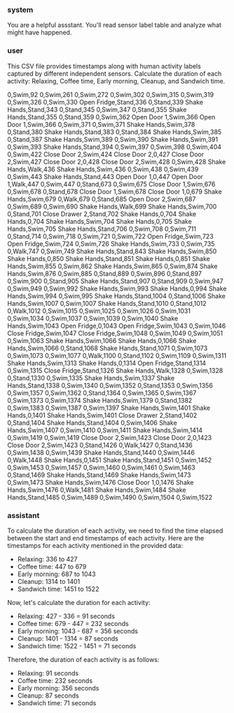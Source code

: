 ### system
You are a helpful assstant. You'll read sensor label table and analyze what might have happened.
### user

This CSV file provides timestamps along with human activity labels captured by different independent sensors.
Calculate the duration of each activity: Relaxing, Coffee time, Early morning, Cleanup, and Sandwich time.
    
0,Swim,92
0,Swim,261
0,Swim,272
0,Swim,302
0,Swim,315
0,Swim,319
0,Swim,326
0,Swim,330
Open Fridge,Stand,336
0,Stand,339
Shake Hands,Stand,343
0,Stand,345
0,Swim,347
0,Stand,355
Shake Hands,Stand,355
0,Stand,359
0,Swim,362
Open Door 1,Swim,366
Open Door 1,Swim,366
0,Swim,371
0,Swim,371
Shake Hands,Swim,378
0,Stand,380
Shake Hands,Stand,383
0,Stand,384
Shake Hands,Swim,385
0,Stand,387
Shake Hands,Swim,389
0,Swim,390
Shake Hands,Swim,391
0,Swim,393
Shake Hands,Stand,394
0,Swim,397
0,Swim,398
0,Swim,404
0,Swim,422
Close Door 2,Swim,424
Close Door 2,0,427
Close Door 2,Swim,427
Close Door 2,0,428
Close Door 2,Swim,428
0,Swim,428
Shake Hands,Walk,436
Shake Hands,Swim,436
0,Swim,438
0,Swim,439
0,Swim,443
Shake Hands,Stand,443
Open Door 1,0,447
Open Door 1,Walk,447
0,Swim,447
0,Stand,673
0,Swim,675
Close Door 1,Swim,676
0,Swim,678
0,Stand,678
Close Door 1,Swim,678
Close Door 1,0,679
Shake Hands,Swim,679
0,Walk,679
0,Stand,685
Open Door 2,Swim,687
0,Swim,689
0,Swim,690
Shake Hands,Walk,699
Shake Hands,Swim,700
0,Stand,701
Close Drawer 2,Stand,702
Shake Hands,0,704
Shake Hands,0,704
Shake Hands,Swim,704
Shake Hands,0,705
Shake Hands,Swim,705
Shake Hands,Stand,706
0,Swim,708
0,Swim,711
0,Stand,714
0,Swim,718
0,Swim,721
0,Swim,722
Open Fridge,Swim,723
Open Fridge,Swim,724
0,Swim,726
Shake Hands,Swim,733
0,Swim,735
0,Walk,747
0,Swim,749
Shake Hands,Stand,843
Shake Hands,Swim,850
Shake Hands,0,850
Shake Hands,Stand,851
Shake Hands,0,851
Shake Hands,Swim,855
0,Swim,862
Shake Hands,Swim,865
0,Swim,874
Shake Hands,Swim,876
0,Swim,885
0,Stand,889
0,Swim,896
0,Stand,897
0,Swim,900
0,Stand,905
Shake Hands,Stand,907
0,Stand,909
0,Swim,947
0,Swim,949
0,Swim,992
Shake Hands,Swim,993
Shake Hands,0,994
Shake Hands,Swim,994
0,Swim,995
Shake Hands,Stand,1004
0,Stand,1006
Shake Hands,Swim,1007
0,Swim,1007
Shake Hands,Stand,1010
0,Stand,1012
0,Walk,1012
0,Swim,1015
0,Swim,1025
0,Swim,1026
0,Swim,1031
0,Swim,1034
0,Swim,1037
0,Swim,1039
0,Swim,1040
Shake Hands,Swim,1043
Open Fridge,0,1043
Open Fridge,Swim,1043
0,Swim,1046
Close Fridge,Swim,1047
Close Fridge,Swim,1048
0,Swim,1049
0,Swim,1051
0,Swim,1063
Shake Hands,Swim,1066
Shake Hands,0,1066
Shake Hands,Swim,1066
0,Stand,1068
Shake Hands,Stand,1071
0,Swim,1073
0,Swim,1073
0,Swim,1077
0,Walk,1100
0,Stand,1102
0,Swim,1109
0,Swim,1311
Shake Hands,Swim,1313
Shake Hands,0,1314
Open Fridge,Stand,1314
0,Swim,1315
Close Fridge,Stand,1326
Shake Hands,Walk,1328
0,Swim,1328
0,Stand,1330
0,Swim,1335
Shake Hands,Swim,1337
Shake Hands,Stand,1338
0,Swim,1340
0,Swim,1352
0,Stand,1353
0,Swim,1356
0,Swim,1357
0,Swim,1362
0,Stand,1364
0,Swim,1365
0,Swim,1367
0,Swim,1373
0,Swim,1374
Shake Hands,Swim,1379
0,Stand,1382
0,Swim,1383
0,Swim,1387
0,Swim,1397
Shake Hands,Swim,1401
Shake Hands,0,1401
Shake Hands,Swim,1401
Close Drawer 2,Stand,1402
0,Stand,1404
Shake Hands,Stand,1404
0,Swim,1406
Shake Hands,Swim,1407
0,Swim,1410
0,Swim,1411
Shake Hands,Swim,1414
0,Swim,1419
0,Swim,1419
Close Door 2,Swim,1423
Close Door 2,0,1423
Close Door 2,Swim,1423
0,Stand,1426
0,Walk,1427
0,Stand,1436
0,Swim,1438
0,Swim,1439
Shake Hands,Stand,1440
0,Swim,1446
0,Walk,1448
Shake Hands,0,1451
Shake Hands,Stand,1451
0,Swim,1452
0,Swim,1453
0,Swim,1457
0,Swim,1460
0,Swim,1461
0,Swim,1463
0,Stand,1469
Shake Hands,Stand,1469
Shake Hands,Swim,1473
0,Swim,1473
Shake Hands,Swim,1476
Close Door 1,0,1476
Shake Hands,Swim,1476
0,Walk,1481
Shake Hands,Swim,1484
Shake Hands,Stand,1485
0,Swim,1489
0,Swim,1490
0,Swim,1504
0,Swim,1522

### assistant
To calculate the duration of each activity, we need to find the time elapsed between the start and end timestamps of each activity. Here are the timestamps for each activity mentioned in the provided data:

- Relaxing: 336 to 427
- Coffee time: 447 to 679
- Early morning: 687 to 1043
- Cleanup: 1314 to 1401
- Sandwich time: 1451 to 1522

Now, let's calculate the duration for each activity:
- Relaxing: 427 - 336 = 91 seconds
- Coffee time: 679 - 447 = 232 seconds
- Early morning: 1043 - 687 = 356 seconds
- Cleanup: 1401 - 1314 = 87 seconds
- Sandwich time: 1522 - 1451 = 71 seconds

Therefore, the duration of each activity is as follows:
- Relaxing: 91 seconds
- Coffee time: 232 seconds
- Early morning: 356 seconds
- Cleanup: 87 seconds
- Sandwich time: 71 seconds
